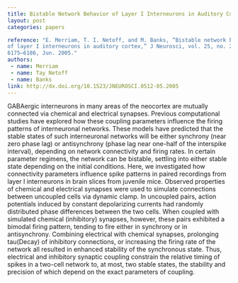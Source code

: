 ```yaml
---
title: Bistable Network Behavior of Layer I Interneurons in Auditory Cortex
layout: post
categories: papers

reference: "E. Merriam, T. I. Netoff, and M. Banks, “Bistable network behavior
of layer I interneurons in auditory cortex,” J Neurosci, vol. 25, no. 26, pp.
6175–6186, Jun. 2005."
authors: 
 - name: Merriam
 - name: Tay Netoff
 - name: Banks
link: http://dx.doi.org/10.1523/JNEUROSCI.0512-05.2005
---
```


GABAergic interneurons in many areas of the neocortex are mutually connected
via chemical and electrical synapses. Previous computational studies have
explored how these coupling parameters influence the firing patterns of
interneuronal networks. These models have predicted that the stable states of
such interneuronal networks will be either synchrony (near zero phase lag) or
antisynchrony (phase lag near one-half of the interspike interval), depending
on network connectivity and firing rates. In certain parameter regimens, the
network can be bistable, settling into either stable state depending on the
initial conditions. Here, we investigated how connectivity parameters influence
spike patterns in paired recordings from layer I interneurons in brain slices
from juvenile mice. Observed properties of chemical and electrical synapses
were used to simulate connections between uncoupled cells via dynamic clamp. In
uncoupled pairs, action potentials induced by constant depolarizing currents
had randomly distributed phase differences between the two cells. When coupled
with simulated chemical (inhibitory) synapses, however, these pairs exhibited a
bimodal firing pattern, tending to fire either in synchrony or in
antisynchrony. Combining electrical with chemical synapses, prolonging
tau(Decay) of inhibitory connections, or increasing the firing rate of the
network all resulted in enhanced stability of the synchronous state. Thus,
electrical and inhibitory synaptic coupling constrain the relative timing of
spikes in a two-cell network to, at most, two stable states, the stability and
precision of which depend on the exact parameters of coupling.
